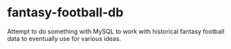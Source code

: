 # fantasy-football-db
Attempt to do something with MySQL to work with historical fantasy football data to eventually use for various ideas.
